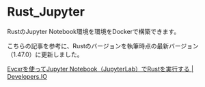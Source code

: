 # Rust_Jupyter

RustのJupyter Notebook環境を環境をDockerで構築できます。

こちらの記事を参考に、Rustのバージョンを執筆時点の最新バージョン（1.47.0）に更新しました。

[Evcxrを使ってJupyter Notebook（JupyterLab）でRustを実行する | Developers.IO](https://dev.classmethod.jp/articles/use-rust-in-jupyter-notebooks-with-evcxr/)